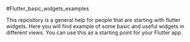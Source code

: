 #Flutter_basic_widgets_examples

This repository is a general help for people that are starting with flutter widgets. Here you will find example of some basic and useful widgets in different views. You can use this as a starting point for your Flutter app.
